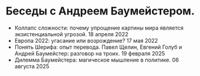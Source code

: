 # Беседы с Андреем Баумейстером.

- Коллапс сложности: почему упрощение картины мира является экзистенциальной угрозой. 18 апреля 2022
- Европа 2022: угасание или возрождение? 17 мая 2022
- Понять Шерифа: опыт перевода. Павел Щелин, Евгений Голуб и Андрей Баумейстер: разговор на троих. 19 февраля 2025
- Дилемма Баумейстера: магическое мышление в политике. 06 августа 2025
